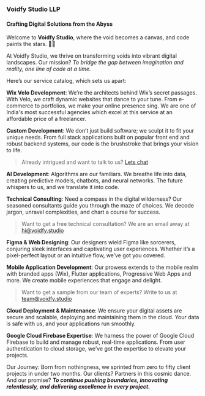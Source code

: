 ### Voidfy Studio LLP

#### Crafting Digital Solutions from the Abyss

Welcome to **Voidfy Studio**, where the void becomes a canvas, and code paints the stars. 🌌✨

At Voidfy Studio, we thrive on transforming voids into vibrant digital landscapes. Our mission? *To bridge the gap between imagination and reality, one line of code at a time.* 

Here’s our service catalog, which sets us apart:

**Wix Velo Development**: We’re the architects behind Wix’s secret passages. With Velo, we craft dynamic websites that dance to your tune. From e-commerce to portfolios, we make your online presence sing. We are one of India's most successful agencies which excel at this service at an affordable price of a freelancer.

**Custom Development**: We don’t just build software; we sculpt it to fit your unique needs. From full stack applications built on popular front end and robust backend systems, our code is the brushstroke that brings your vision to life.

> Already intrigued and want to talk to us? [Lets chat](https://cal.com/voidfy/30mins)

**AI Development**: Algorithms are our familiars. We breathe life into data, creating predictive models, chatbots, and neural networks. The future whispers to us, and we translate it into code.

**Technical Consulting**: Need a compass in the digital wilderness? Our seasoned consultants guide you through the maze of choices. We decode jargon, unravel complexities, and chart a course for success.

> Want to get a free technical consultation? We are an email away at [hi@voidfy.studio](mailto:hi@voidfy.studio)

**Figma & Web Designing**: Our designers wield Figma like sorcerers, conjuring sleek interfaces and captivating user experiences. Whether it’s a pixel-perfect layout or an intuitive flow, we’ve got you covered.

**Mobile Application Development**: Our prowess extends to the mobile realm with branded apps (Wix), Flutter applications, Progressive Web Apps and more. We create mobile experiences that engage and delight.

> Want to get a sample from our team of experts? Write to us at [team@voidfy.studio](mailto:team@voidfy.studio)

**Cloud Deployment & Maintenance**: We ensure your digital assets are secure and scalable, deploying and maintaining them in the cloud. Your data is safe with us, and your applications run smoothly.

**Google Cloud Firebase Expertise**: We harness the power of Google Cloud Firebase to build and manage robust, real-time applications. From user authentication to cloud storage, we’ve got the expertise to elevate your projects.

Our Journey: Born from nothingness, we sprinted from zero to fifty client projects in under two months. Our clients? Partners in this cosmic dance. And our promise? ***To continue pushing boundaries, innovating relentlessly, and delivering excellence in every project.***
